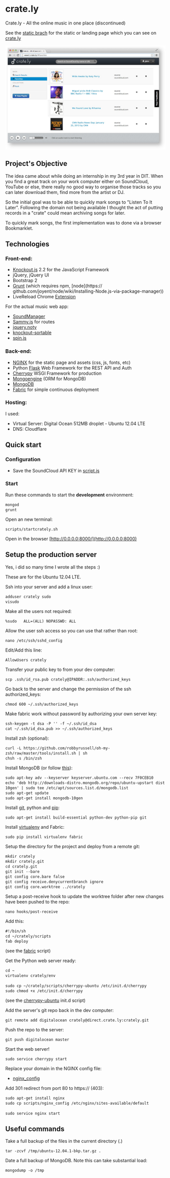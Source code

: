 # crate.ly

Crate.ly - All the online music in one place (discontinued)

See the [static brach](https://github.com/gianpaj/crately/tree/static) for the static  or landing page which you can see on [crate.ly](http://crate.ly)<br/>

![image](screenshot1.jpeg)

## Project's Objective

The idea came about while doing an internship in my 3rd year in DIT. When you find a great track on your work computer either on SoundCloud, YouTube or else, there really no good way to organise those tracks so you can later download them, find more from the artist or DJ.

So the initial goal was to be able to quickly mark songs to "Listen To It Later". Following the domain not being available I thought the act of putting records in a "crate" could mean archiving songs for later.

To quickly mark songs, the first implementation was to done via a browser Bookmarklet.

## Technologies

### Front-end:

- [Knockout.js](knockoutjs.com) 2.2 for the JavaScript Framework
- jQuery, jQuery UI
- Bootstrap 2
- [Grunt](http://gruntjs.com) (which requires npm, [node](https://
github.com/joyent/node/wiki/Installing-Node.js-via-package-manager))
- LiveReload Chrome [Extension](https://chrome.google.com/webstore/detail/livereload/jnihajbhpnppcggbcgedagnkighmdlei)

For the actual music web app:

- [SoundManager](http://www.schillmania.com/projects/soundmanager2/)
- [Sammy.js](http://sammyjs.org/) for routes
- [jquery.noty](http://needim.github.io/noty/)
- [knockout-sortable](https://github.com/rniemeyer/knockout-sortable)
- [spin.js](http://fgnass.github.io/spin.js/)

### Back-end:

- [NGINX](https://www.digitalocean.com/community/articles/how-to-install-nginx-on-ubuntu-12-04-lts-precise-pangolin) for the static page and assets (css, js, fonts, etc)
- Python [Flask](http://flask.pocoo.org/) Web Framework for the REST API and Auth
- [Cherrypy](http://www.cherrypy.org/) WSGI Framework for production
- [Mongoengine](http://mongoengine.org/) (ORM for MongoDB)
- [MongoDB](https://www.mongodb.org/)
- [Fabric](http://fabfile.org/) for simple continuous deployment

### Hosting:

I used:

- Virtual Server: Digital Ocean 512MB droplet - Ubuntu 12.04 LTE
- DNS: Cloudflare

## Quick start

### Configuration

- Save the SoundCloud API KEY in [script.js](/listentoitlater/static/js/script.js)


### Start

Run these commands to start the **development** environment:

	mongod
	grunt

Open an new terminal:

	scripts/startcrately.sh

Open in the browser [http://0.0.0.0:8000/](http://0.0.0.0:8000)


## Setup the production server

Yes, i did so many time I wrote all the steps :)

These are for the Ubuntu 12.04 LTE.

Ssh into your server and add a linux user:

	adduser crately sudo
	visudo

Make all the users not required:

	%sudo   ALL=(ALL) NOPASSWD: ALL

Allow the user ssh access so you can use that rather than root:

	nano /etc/ssh/sshd_config

Edit/Add this line:

	AllowUsers crately

Transfer your public key to from your dev computer:

	scp .ssh/id_rsa.pub crately@IPADDR:.ssh/authorized_keys
	
Go back to the server and change the permission of the ssh authorized_keys:

	chmod 600 ~/.ssh/authorized_keys

Make fabric work without password by authorizing your own server key:

	ssh-keygen -t dsa -P '' -f ~/.ssh/id_dsa
	cat ~/.ssh/id_dsa.pub >> ~/.ssh/authorized_keys
	
Install zsh (optional):

	curl -L https://github.com/robbyrussell/oh-my-zsh/raw/master/tools/install.sh | sh
	chsh -s /bin/zsh

Install MongoDB (or follow [this](http://docs.mongodb.org/manual/administration/install-on-linux/)):

	sudo apt-key adv --keyserver keyserver.ubuntu.com --recv 7F0CEB10
	echo 'deb http://downloads-distro.mongodb.org/repo/ubuntu-upstart dist 10gen' | sudo tee /etc/apt/sources.list.d/mongodb.list
	sudo apt-get update
	sudo apt-get install mongodb-10gen

Install [git](http://git-scm.com/), python and [pip](http://www.pip-installer.org/):

	sudo apt-get install build-essential python-dev python-pip git

Install [virtualenv](http://www.virtualenv.org/) and Fabric:

	sudo pip install virtualenv fabric

Setup the directory for the project and deploy from a remote git:

	mkdir crately
	mkdir crately.git
	cd crately.git
	git init --bare
	git config core.bare false
	git config receive.denycurrentbranch ignore
	git config core.worktree ../crately

Setup a post-receive hook to update the worktree folder after new changes have been pushed to the repo:

	nano hooks/post-receive
	
Add this:

	#!/bin/sh
	cd ~/crately/scripts
	fab deploy

(see the [fabric](/scripts/fabfile.py) script)

Get the Python web server ready:

	cd ~
	virtualenv crately/env
	
	sudo cp ~/crately/scripts/cherrypy-ubuntu /etc/init.d/cherrypy
	sudo chmod +x /etc/init.d/cherrypy

(see the [cherrypy-ubuntu](/scripts/cherrypy-ubuntu) init.d script)
	
Add the server's git repo back in the dev computer:

	git remote add digitalocean crately@direct.crate.ly:crately.git

Push the repo to the server:

	git push digitalocean master

Start the web server!

	sudo service cherrypy start
	
Replace your domain in the NGINX config file:

- [nginx_config](/scripts/nginx_config)

Add 301 redirect from port 80 to https:// (403):

	sudo apt-get install nginx
	sudo cp scripts/nginx_config /etc/nginx/sites-available/default
	
	sudo service nginx start

## Useful commands

Take a full backup of the files in the current directory (.)

	tar -zcvf /tmp/ubuntu-12.04.1-bkp.tar.gz .
	
Date a full backup of MongoDB. Note this can take substantial load:

	mongodump -o /tmp